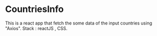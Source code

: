 # CountriesInfo

This is a react app that fetch the some data of the input countries using "Axios". 
Stack : reactJS , CSS. 
